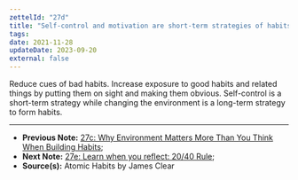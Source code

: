 ```yaml
---
zettelId: "27d"
title: "Self-control and motivation are short-term strategies of habits"
tags:
date: 2021-11-28
updateDate: 2023-09-20
external: false
---
```


Reduce cues of bad habits. Increase exposure to good habits and related things by putting them on sight and making them obvious. Self-control is a short-term strategy while changing the environment is a long-term strategy to form habits.

---

- **Previous Note:** [27c: Why Environment Matters More Than You Think When Building Habits](/notes/27c/);
- **Next Note:** [27e: Learn when you reflect: 20/40 Rule](/notes/27e/);
- **Source(s):** Atomic Habits by James Clear
